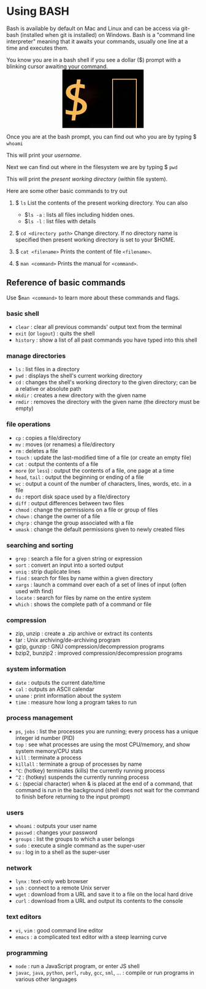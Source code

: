 # Using BASH

Bash is available by default on Mac and Linux and can be access via
git-bash (installed when git is installed) on Windows. Bash is a
"command line interpreter" meaning that it awaits your commands, usually
one line at a time and executes them.

You know you are in a bash shell if you see a dollar ($) prompt with a
blinking cursor awaiting your command.
<img style="display:block;margin:auto" src='../../imgs/bashBlink.gif'> 

Once you are at the bash prompt, you can find out who you are by typing
$ ``whoami``

This will print your *username*.

Next we can find out where in the filesystem we are by typing 
$ ``pwd``

This will print the <i> present working directory</i> (within file
system).

Here are some other basic commands to try out

1. $ ``ls``
      List the contents of the present working directory. You can also 

      - $``ls -a`` : lists all files including hidden ones.
      - $``ls -l`` : list files with details

2. $ ``cd <directory path>``
        Change directory. If no directory name is specified then
present working directory is set to your $HOME.


3. $ ``cat <filename>``
       Prints the content of file `<filename>`.


4. $ ``man <command>``
      Prints the manual for `<command>`.



## Reference of basic commands
 
Use $`man <command>` to learn more about these commands and flags.

### basic shell 
 - `clear` : clear all previous commands' output text from the terminal
 - `exit` (or `logout`) : quits the shell
 - `history` : show a list of all past commands you have typed into this shell

### manage directories 
  - `ls` : list files in a directory
  - `pwd` : displays the shell's current working directory
  - `cd` : changes the shell's working directory to the given directory; can be a relative or absolute path
  - `mkdir` : creates a new directory with the given name
  - `rmdir` : removes the directory with the given name (the directory must be empty)

### file operations 
  - `cp` : copies a file/directory
  - `mv` : moves (or renames) a file/directory
  - `rm` : deletes a file
  - `touch` : update the last-modified time of a file (or create an empty file)
  - `cat` : output the contents of a file
  - `more` (or `less`) : output the contents of a file, one page at a time
  - `head`, `tail` : output the beginning or ending of a file
  - `wc` : output a count of the number of characters, lines, words, etc. in a file
  - `du` : report disk space used by a file/directory
  - `diff` : output differences between two files
  - `chmod` : change the permissions on a file or group of files
  - `chown` : change the owner of a file
  - `chgrp` : change the group associated with a file
  - `umask` : change the default permissions given to newly created files

### searching and sorting 
  - `grep` : search a file for a given string or expression
  - `sort` : convert an input into a sorted output
  - `uniq` : strip duplicate lines
  - `find` : search for files by name within a given directory
  - `xargs` : launch a command over each of a set of lines of input (often used with find)
  - `locate` : search for files by name on the entire system
  - `which` : shows the complete path of a command or file

### compression 
  - zip, unzip : create a .zip archive or extract its contents
  - tar : Unix archiving/de-archiving program
  - gzip, gunzip : GNU compression/decompression programs
  - bzip2, bunzip2 : improved compression/decompression programs

### system information 
  - `date` : outputs the current date/time
  - `cal` : outputs an ASCII calendar
  - `uname` : print information about the system
  - `time` : measure how long a program takes to run

### process management 
  - `ps`, `jobs` : list the processes you are running; every process has a unique integer id number (PID)
  - `top` : see what processes are using the most CPU/memory, and show system memory/CPU stats
  - `kill` : terminate a process
  - `killall` : terminate a group of processes by name
  - `^C`: (hotkey) terminates (kills) the currently running process
  - `^Z` : (hotkey) suspends the currently running process
  - `&` : (special character) when & is placed at the end of a command, that command is run in the background (shell does not wait for the command to finish before returning to the input prompt)

### users
  - `whoami` : outputs your user name
  - `passwd` : changes your password
  - `groups` : list the groups to which a user belongs
  - `sudo` : execute a single command as the super-user
  - `su` : log in to a shell as the super-user

### network 
  - `lynx` : text-only web browser
  - `ssh` : connect to a remote Unix server
  - `wget` : download from a URL and save it to a file on the local hard drive
  - `curl` : download from a URL and output its contents to the console

### text editors 
  - `vi`, `vim` : good command line editor
  - `emacs` : a complicated text editor with a steep learning curve

### programming 
  - `node` : run a JavaScript program, or enter JS shell
  - `javac`, `java`, `python`, `perl`, `ruby`, `gcc`, `sml`, ... : compile or run programs in various other languages
